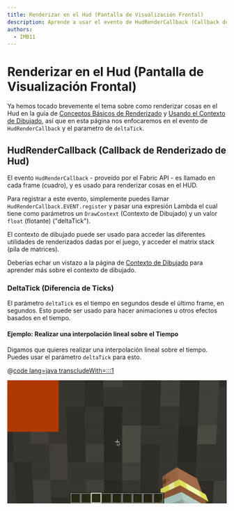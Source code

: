 ```yaml
---
title: Renderizar en el Hud (Pantalla de Visualización Frontal)
description: Aprende a usar el evento de HudRenderCallback (Callback de Renderizado de Hud) para renderizar para el hud.
authors:
  - IMB11
---
```


# Renderizar en el Hud (Pantalla de Visualización Frontal)

Ya hemos tocado brevemente el tema sobre como renderizar cosas en el Hud en la guía de [Conceptos Básicos de Renderizado](./basic-concepts) y [Usando el Contexto de Dibujado](./draw-context), así que en esta página nos enfocaremos en el evento de `HudRenderCallback` y el parametro de `deltaTick`.

## HudRenderCallback (Callback de Renderizado de Hud)

El evento `HudRenderCallback` - proveído por el Fabric API - es llamado en cada frame (cuadro), y es usado para renderizar cosas en el HUD.

Para registrar a este evento, simplemente puedes llamar `HudRenderCallback.EVENT.register` y pasar una expresión Lambda el cual tiene como parámetros un `DrawContext` (Contexto de Dibujado) y un valor `float` (flotante) ("deltaTick").

El contexto de dibujado puede ser usado para acceder las diferentes utilidades de renderizados dadas por el juego, y acceder el matrix stack (pila de matrices).

Deberías echar un vistazo a la página de [Contexto de Dibujado](./draw-context) para aprender más sobre el contexto de dibujado.

### DeltaTick (Diferencia de Ticks)

El parámetro `deltaTick` es el tiempo en segundos desde el último frame, en segundos. Esto puede ser usado para hacer animaciones u otros efectos basados en el tiempo.

#### Ejemplo: Realizar una interpolación lineal sobre el Tiempo

Digamos que quieres realizar una interpolación lineal sobre el tiempo. Puedes usar el parámetro `deltaTick` para esto.

@[code lang=java transcludeWith=:::1](@/reference/latest/src/client/java/com/example/docs/rendering/HudRenderingEntrypoint.java)

![](/assets/develop/rendering/hud-rendering-deltatick.webp)
